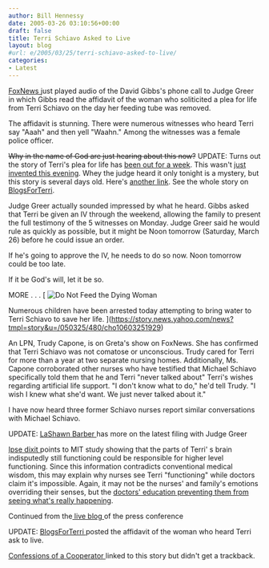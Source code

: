 ```yaml
---
author: Bill Hennessy
date: 2005-03-26 03:10:56+00:00
draft: false
title: Terri Schiavo Asked to Live
layout: blog
#url: e/2005/03/25/terri-schiavo-asked-to-live/
categories:
- Latest
---
```


[FoxNews ](https://www.foxnews.com)just played audio of the David Gibbs's phone call to Judge Greer in which Gibbs read the affidavit of the woman who soliticited a plea for life from Terri Schiavo on the day her feeding tube was removed.

The affidavit is stunning.  There were numerous witnesses who heard Terri say "Aaah" and then yell "Waahn."  Among the witnesses was a female police officer.

<del>Why in the name of God are just hearing about this now?</del>  UPDATE:  Turns out the story of Terri's plea for life has [been out for a week](https://www.theempirejournal.com/0319054_terri_schiavo_says_she_w.htm).  This wasn't [just invented this evening](https://www.worldnetdaily.com/news/article.asp?ARTICLE_ID=43383).  Whey the judge heard it only tonight is a mystery, but this story is several days old.  Here's [another  link](https://straightupwsherri.blogspot.com/2005/03/terri-speaks.html#comments).   See the whole story on [BlogsForTerri](https://www.blogsforterri.com/archives/2005/03/email_media_out_1.php#more).

Judge Greer actually sounded impressed by what he heard.  Gibbs asked that Terri be given an IV through the weekend, allowing the family to present the full testimony of the 5 witnesses on Monday.  Judge Greer said he would rule as quickly as possible, but it might be Noon tomorrow (Saturday, March 26) before he could issue an order.

If he's going to approve the IV, he needs to do so now.  Noon tomorrow could be too late.

If it be God's will, let it be so.

MORE . . .
[
![Do Not Feed the Dying Woman](/wp-content/KidinCuffs.jpg)


Numerous children have been arrested today attempting to bring water to Terri Schiavo to save her life.  ](https://story.news.yahoo.com/news?tmpl=story&u=/050325/480/cho10603251929)

An LPN, Trudy Capone, is on Greta's show on FoxNews.  She has confirmed that Terri Schiavo was not comatose or unconscious.  Trudy cared for Terri for more than a year at two separate nursing homes.  Additionally, Ms. Capone corroborated other nurses who have testified that Michael Schiavo specifically told them that he and Terri "never talked about" Terri's wishes regarding artificial life support.  "I don't know what to do," he'd tell Trudy.  "I wish I knew what she'd want.  We just never talked about it."

I have now heard three former Schiavo nurses report similar conversations with Michael Schiavo.

UPDATE:  [LaShawn Barber ](https://lashawnbarber.com/archives/2005/03/25/circle/)has more on the latest filing with Judge Greer

[Ipse dixit ](https://www.cdharris.net/archives/2005_03.html#004385)points to MIT study showing that the parts of Terri' s brain indisputedly still functioning could be responsible for higher level functioning.   Since this information contradicts conventional medical wisdom, this may explain why nurses see Terri "functioning" while doctors claim it's impossible.  Again, it may not be the nurses' and family's emotions overriding their senses, but the [doctors' education preventing them from seeing what's really happening](https://www.hennessysview.com/?p=622).

Continued from the[ live blog ](https://www.hennessysview.com/?p=648)of the press conference

UPDATE:  [BlogsForTerri ](https://www.blogsforterri.com/archives/2005/03/terri_schiavo_e.php#more)posted the affidavit of the woman who heard Terri ask to live.

[Confessions of a Cooperator ](https://raeblog.blogspot.com/2005/03/affidavit-signed-by-attorney-sent-to.html)linked to this story but didn't get a trackback.
